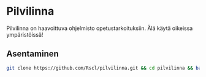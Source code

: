 # Pilvilinna

Pilvilinna on haavoittuva ohjelmisto opetustarkoituksiin. Älä käytä oikeissa ympäristöissä!

## Asentaminen
```bash
git clone https://github.com/Rscl/pilvilinna.git && cd pilvilinna && bash setup.sh
```